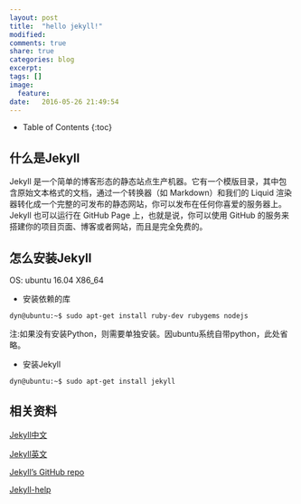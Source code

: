 ```yaml
---
layout: post
title:  "hello jekyll!"
modified:
comments: true
share: true
categories: blog
excerpt:
tags: []
image:
  feature:
date:   2016-05-26 21:49:54
---
```


* Table of Contents
{:toc}

## 什么是Jekyll
Jekyll 是一个简单的博客形态的静态站点生产机器。它有一个模版目录，其中包含原始文本格式的文档，通过一个转换器（如 Markdown）和我们的 Liquid 渲染器转化成一个完整的可发布的静态网站，你可以发布在任何你喜爱的服务器上。Jekyll 也可以运行在 GitHub Page 上，也就是说，你可以使用 GitHub 的服务来搭建你的项目页面、博客或者网站，而且是完全免费的。

## 怎么安装Jekyll
OS: ubuntu 16.04 X86_64

- 安装依赖的库

```
dyn@ubuntu:~$ sudo apt-get install ruby-dev rubygems nodejs
```
注:如果没有安装Python，则需要单独安装。因ubuntu系统自带python，此处省略。

- 安装Jekyll

```
dyn@ubuntu:~$ sudo apt-get install jekyll
```

## 相关资料
[Jekyll中文](http://jekyllcn.com/)

[Jekyll英文](http://jekyllrb.com)

[Jekyll’s GitHub repo](https://github.com/jekyll/jekyll)

[Jekyll-help](https://github.com/jekyll/jekyll-help)

